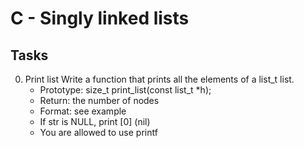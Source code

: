 # C - Singly linked lists

## Tasks
0. Print list
Write a function that prints all the elements of a list_t list.<br>
	* Prototype: size_t print_list(const list_t *h);<br>
	* Return: the number of nodes <br>
	* Format: see example<br>
	* If str is NULL, print [0] (nil)<br>
	* You are allowed to use printf<br>
